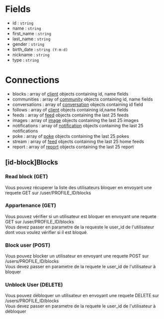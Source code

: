 Fields
===========
* id : `string`
* name : `string`
* first_name : `string`
* last_name : `string`
* gender : `string`
* birth_date : `string (Y-m-d)` 
* nickname : `string`
* type : `string`

Connections
============
* blocks : array of [client](client.md) objects containing id, name fields
* communities : array of [community](community.md) objects containing id, name fields
* conversations : array of [conversation](conversation.md) objects containing id field
* follows : array of [client](client.md) objects containing id,name fields
* feeds : array of [feed](feed.md) objects containing the last 25 feeds
* images : array of [image](image.md) objects containing the last 25 images
* notifications : array of [notification](notification.md) objects containing the last 25 notifications
* poke : array of [poke](poke.md) objects containing the last 25 pokes
* stream : array of [feed](feed.md) objects containing the last 25 home feeds
* report : array of [report](report.md) objects containing the last 25 report

[id-block]Blocks
------
### Read block (GET)
Vous pouvez récuperer la liste des utilisateurs bloquer en envoyant une requete GET sur /user/PROFILE_ID/blocks

### Appartenance (GET)
Vous pouvez vérifier si un utilisateur est bloquer en envoyant une requete GET sur /user/PROFILE_ID/blocks    
Vous devez passer en parametre de la requeste le user_id de l'utilisateur dont vous voulez vérifier si il est bloqué.   

### Block user (POST)
Vous pouvez blocker un utilisateur en envoyant une requete POST sur /users/PROFILE_ID/blocks  
Vous devez passer en parametre de la requete le user_id de l'utilisateur à bloquer    

### Unblock User (DELETE)
Vous pouvez débloquer un utilisateur en envoyant une requete DELETE sur /users/PROFILE_ID/blocks   
Vous devez passer en parametre de la requete le user_id de l'utilisateur à débloquer   

